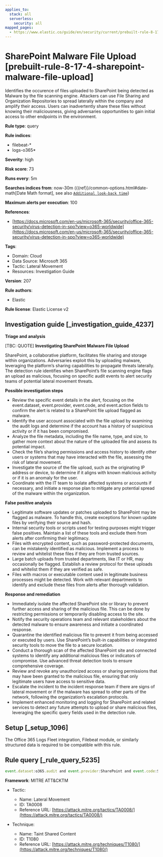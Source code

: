 ```yaml
---
applies_to:
  stack: all
  serverless:
    security: all
mapped_pages:
  - https://www.elastic.co/guide/en/security/current/prebuilt-rule-8-17-4-sharepoint-malware-file-upload.html
---
```


# SharePoint Malware File Upload [prebuilt-rule-8-17-4-sharepoint-malware-file-upload]

Identifies the occurence of files uploaded to SharePoint being detected as Malware by the file scanning engine. Attackers can use File Sharing and Organization Repositories to spread laterally within the company and amplify their access. Users can inadvertently share these files without knowing their maliciousness, giving adversaries opportunities to gain initial access to other endpoints in the environment.

**Rule type**: query

**Rule indices**:

* filebeat-*
* logs-o365*

**Severity**: high

**Risk score**: 73

**Runs every**: 5m

**Searches indices from**: now-30m ({{ref}}/common-options.html#date-math[Date Math format], see also [`Additional look-back time`](docs-content://solutions/security/detect-and-alert/create-detection-rule.md#rule-schedule))

**Maximum alerts per execution**: 100

**References**:

* [https://docs.microsoft.com/en-us/microsoft-365/security/office-365-security/virus-detection-in-spo?view=o365-worldwide](https://docs.microsoft.com/en-us/microsoft-365/security/office-365-security/virus-detection-in-spo?view=o365-worldwide)

**Tags**:

* Domain: Cloud
* Data Source: Microsoft 365
* Tactic: Lateral Movement
* Resources: Investigation Guide

**Version**: 207

**Rule authors**:

* Elastic

**Rule license**: Elastic License v2

## Investigation guide [_investigation_guide_4237]

**Triage and analysis**

[TBC: QUOTE]
**Investigating SharePoint Malware File Upload**

SharePoint, a collaborative platform, facilitates file sharing and storage within organizations. Adversaries exploit this by uploading malware, leveraging the platform’s sharing capabilities to propagate threats laterally. The detection rule identifies when SharePoint’s file scanning engine flags an upload as malicious, focusing on specific audit events to alert security teams of potential lateral movement threats.

**Possible investigation steps**

* Review the specific event details in the alert, focusing on the event.dataset, event.provider, event.code, and event.action fields to confirm the alert is related to a SharePoint file upload flagged as malware.
* Identify the user account associated with the file upload by examining the audit logs and determine if the account has a history of suspicious activity or if it has been compromised.
* Analyze the file metadata, including the file name, type, and size, to gather more context about the nature of the uploaded file and assess its potential impact.
* Check the file’s sharing permissions and access history to identify other users or systems that may have interacted with the file, assessing the risk of lateral movement.
* Investigate the source of the file upload, such as the originating IP address or device, to determine if it aligns with known malicious activity or if it is an anomaly for the user.
* Coordinate with the IT team to isolate affected systems or accounts if necessary, and initiate a response plan to mitigate any potential spread of the malware within the organization.

**False positive analysis**

* Legitimate software updates or patches uploaded to SharePoint may be flagged as malware. To handle this, create exceptions for known update files by verifying their source and hash.
* Internal security tools or scripts used for testing purposes might trigger false positives. Maintain a list of these tools and exclude them from alerts after confirming their legitimacy.
* Files with encrypted content, such as password-protected documents, can be mistakenly identified as malicious. Implement a process to review and whitelist these files if they are from trusted sources.
* Large batch uploads from trusted departments, like IT or HR, may occasionally be flagged. Establish a review protocol for these uploads and whitelist them if they are verified as safe.
* Files with macros or executable content used in legitimate business processes might be detected. Work with relevant departments to identify and exclude these files from alerts after thorough validation.

**Response and remediation**

* Immediately isolate the affected SharePoint site or library to prevent further access and sharing of the malicious file. This can be done by restricting permissions or temporarily disabling access to the site.
* Notify the security operations team and relevant stakeholders about the detected malware to ensure awareness and initiate a coordinated response.
* Quarantine the identified malicious file to prevent it from being accessed or executed by users. Use SharePoint’s built-in capabilities or integrated security tools to move the file to a secure location.
* Conduct a thorough scan of the affected SharePoint site and connected systems to identify any additional malicious files or indicators of compromise. Use advanced threat detection tools to ensure comprehensive coverage.
* Review and revoke any unauthorized access or sharing permissions that may have been granted to the malicious file, ensuring that only legitimate users have access to sensitive data.
* Escalate the incident to the incident response team if there are signs of lateral movement or if the malware has spread to other parts of the network, following the organization’s escalation protocols.
* Implement enhanced monitoring and logging for SharePoint and related services to detect any future attempts to upload or share malicious files, leveraging the specific query fields used in the detection rule.


## Setup [_setup_1096]

The Office 365 Logs Fleet integration, Filebeat module, or similarly structured data is required to be compatible with this rule.


## Rule query [_rule_query_5235]

```js
event.dataset:o365.audit and event.provider:SharePoint and event.code:SharePointFileOperation and event.action:FileMalwareDetected
```

**Framework**: MITRE ATT&CKTM

* Tactic:

    * Name: Lateral Movement
    * ID: TA0008
    * Reference URL: [https://attack.mitre.org/tactics/TA0008/](https://attack.mitre.org/tactics/TA0008/)

* Technique:

    * Name: Taint Shared Content
    * ID: T1080
    * Reference URL: [https://attack.mitre.org/techniques/T1080/](https://attack.mitre.org/techniques/T1080/)



